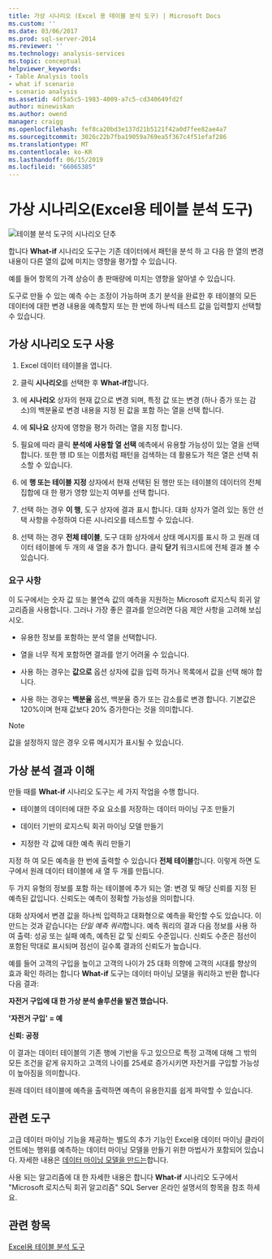 ```yaml
---
title: 가상 시나리오 (Excel 용 테이블 분석 도구) | Microsoft Docs
ms.custom: ''
ms.date: 03/06/2017
ms.prod: sql-server-2014
ms.reviewer: ''
ms.technology: analysis-services
ms.topic: conceptual
helpviewer_keywords:
- Table Analysis tools
- what if scenario
- scenario analysis
ms.assetid: 4df5a5c5-1983-4009-a7c5-cd340649fd2f
author: minewiskan
ms.author: owend
manager: craigg
ms.openlocfilehash: fef8ca20bd3e137d21b5121f42a0d7fee82ae4a7
ms.sourcegitcommit: 3026c22b7fba19059a769ea5f367c4f51efaf286
ms.translationtype: MT
ms.contentlocale: ko-KR
ms.lasthandoff: 06/15/2019
ms.locfileid: "66065385"
---
```

# <a name="what-if-scenario-table-analysis-tools-for-excel"></a>가상 시나리오(Excel용 테이블 분석 도구)
  ![테이블 분석 도구의 시나리오 단추](media/tat-whatif.gif "What-if 시나리오 테이블 분석 도구 단추")  
  
 합니다 **What-if** 시나리오 도구는 기존 데이터에서 패턴을 분석 하 고 다음 한 열의 변경 내용이 다른 열의 값에 미치는 영향을 평가할 수 있습니다.  
  
 예를 들어 항목의 가격 상승이 총 판매량에 미치는 영향을 알아낼 수 있습니다.  
  
 도구로 만들 수 있는 예측 수는 조정이 가능하며 초기 분석을 완료한 후 테이블의 모든 데이터에 대한 변경 내용을 예측할지 또는 한 번에 하나씩 테스트 값을 입력할지 선택할 수 있습니다.  
  
## <a name="using-the-what-if-scenario-tool"></a>가상 시나리오 도구 사용  
  
1.  Excel 데이터 테이블을 엽니다.  
  
2.  클릭 **시나리오**를 선택한 후 **What-if**합니다.  
  
3.  에 **시나리오** 상자의 현재 값으로 변경 되며, 특정 값 또는 변경 (하나 증가 또는 감소)의 백분율로 변경 내용을 지정 된 값을 포함 하는 열을 선택 합니다.  
  
4.  에 **되나요** 상자에 영향을 평가 하려는 열을 지정 합니다.  
  
5.  필요에 따라 클릭 **분석에 사용할 열 선택** 예측에서 유용할 가능성이 있는 열을 선택 합니다. 또한 행 ID 또는 이름처럼 패턴을 검색하는 데 활용도가 적은 열은 선택 취소할 수 있습니다.  
  
6.  에 **행 또는 테이블 지정** 상자에서 현재 선택된 된 행만 또는 테이블의 데이터의 전체 집합에 대 한 평가 영향 있는지 여부를 선택 합니다.  
  
7.  선택 하는 경우 **이 행**, 도구 상자에 결과 표시 합니다. 대화 상자가 열려 있는 동안 선택 사항을 수정하여 다른 시나리오를 테스트할 수 있습니다.  
  
8.  선택 하는 경우 **전체 테이블**, 도구 대화 상자에서 상태 메시지를 표시 하 고 원래 데이터 테이블에 두 개의 새 열을 추가 합니다. 클릭 **닫기** 워크시트에 전체 결과 볼 수 있습니다.  
  
### <a name="requirements"></a>요구 사항  
 이 도구에서는 숫자 값 또는 불연속 값의 예측을 지원하는 Microsoft 로지스틱 회귀 알고리즘을 사용합니다. 그러나 가장 좋은 결과를 얻으려면 다음 제안 사항을 고려해 보십시오.  
  
-   유용한 정보를 포함하는 분석 열을 선택합니다.  
  
-   열을 너무 적게 포함하면 결과를 얻기 어려울 수 있습니다.  
  
-   사용 하는 경우는 **값으로** 옵션 상자에 값을 입력 하거나 목록에서 값을 선택 해야 합니다.  
  
-   사용 하는 경우는 **백분율** 옵션, 백분율 증가 또는 감소를로 변경 합니다. 기본값은 120%이며 현재 값보다 20% 증가한다는 것을 의미합니다.  
  
> [!NOTE]  
>  값을 설정하지 않은 경우 오류 메시지가 표시될 수 있습니다.  
  
## <a name="understanding-the-results-of-what-if-analysis"></a>가상 분석 결과 이해  
 만들 때를 **What-if** 시나리오 도구는 세 가지 작업을 수행 합니다.  
  
-   테이블의 데이터에 대한 주요 요소를 저장하는 데이터 마이닝 구조 만들기  
  
-   데이터 기반의 로지스틱 회귀 마이닝 모델 만들기  
  
-   지정한 각 값에 대한 예측 쿼리 만들기  
  
 지정 하 여 모든 예측을 한 번에 출력할 수 있습니다 **전체 테이블**합니다. 이렇게 하면 도구에서 원래 데이터 테이블에 새 열 두 개를 만듭니다.  
  
 두 가지 유형의 정보를 포함 하는 테이블에 추가 되는 열: 변경 및 해당 신뢰를 지정 된 예측된 값입니다. 신뢰도는 예측이 정확할 가능성을 의미합니다.  
  
 대화 상자에서 변경 값을 하나씩 입력하고 대화형으로 예측을 확인할 수도 있습니다. 이 만드는 것과 같습니다는 *단일 예측 쿼리*합니다. 예측 쿼리의 결과 다음 정보를 사용 하 여 출력: 성공 또는 실패 예측, 예측된 값 및 신뢰도 수준입니다. 신뢰도 수준은 점선이 포함된 막대로 표시되며 점선이 길수록 결과의 신뢰도가 높습니다.  
  
 예를 들어 고객의 구입을 높이고 고객의 나이가 25 대화 의향에 고객의 시대를 향상의 효과 확인 하려는 합니다 **What-if** 도구는 데이터 마이닝 모델을 쿼리하고 반환 합니다 다음 결과:  
  
 **자전거 구입에 대 한 가상 분석 솔루션을 발견 했습니다.**  
  
 **'자전거 구입' = 예**  
  
 **신뢰: 공정**  
  
 이 결과는 데이터 테이블의 기존 행에 기반을 두고 있으므로 특정 고객에 대해 그 밖의 모든 조건을 같게 유지하고 고객의 나이를 25세로 증가시키면 자전거를 구입할 가능성이 높아짐을 의미합니다.  
  
 원래 데이터 테이블에 예측을 출력하면 예측이 유용한지를 쉽게 파악할 수 있습니다.  
  
## <a name="related-tools"></a>관련 도구  
 고급 데이터 마이닝 기능을 제공하는 별도의 추가 기능인 Excel용 데이터 마이닝 클라이언트에는 행위를 예측하는 데이터 마이닝 모델을 만들기 위한 마법사가 포함되어 있습니다. 자세한 내용은 [데이터 마이닝 모델을 만드는](creating-a-data-mining-model.md)합니다.  
  
 사용 되는 알고리즘에 대 한 자세한 내용은 합니다 **What-if** 시나리오 도구에서 "Microsoft 로지스틱 회귀 알고리즘" SQL Server 온라인 설명서의 항목을 참조 하세요.  
  
## <a name="see-also"></a>관련 항목  
 [Excel용 테이블 분석 도구](table-analysis-tools-for-excel.md)  
  
  
